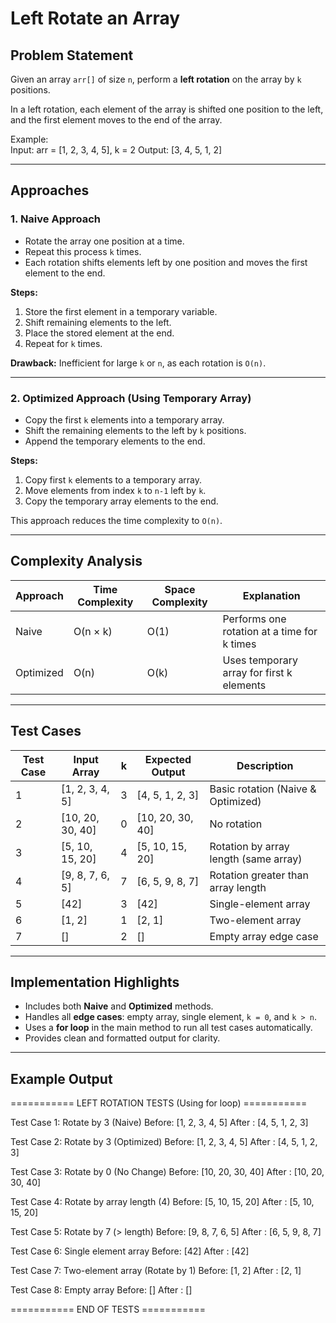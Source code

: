 # Left Rotate an Array

## Problem Statement
Given an array `arr[]` of size `n`, perform a **left rotation** on the array by `k` positions.

In a left rotation, each element of the array is shifted one position to the left, and the first element moves to the end of the array.

Example:  
Input: arr = [1, 2, 3, 4, 5], k = 2
Output: [3, 4, 5, 1, 2]


---

## Approaches

### 1. Naive Approach
- Rotate the array one position at a time.
- Repeat this process `k` times.
- Each rotation shifts elements left by one position and moves the first element to the end.

**Steps:**
1. Store the first element in a temporary variable.  
2. Shift remaining elements to the left.  
3. Place the stored element at the end.  
4. Repeat for `k` times.

**Drawback:** Inefficient for large `k` or `n`, as each rotation is `O(n)`.

---

### 2. Optimized Approach (Using Temporary Array)
- Copy the first `k` elements into a temporary array.
- Shift the remaining elements to the left by `k` positions.
- Append the temporary elements to the end.

**Steps:**
1. Copy first `k` elements to a temporary array.  
2. Move elements from index `k` to `n-1` left by `k`.  
3. Copy the temporary array elements to the end.

This approach reduces the time complexity to `O(n)`.

---

## Complexity Analysis

| Approach | Time Complexity | Space Complexity | Explanation |
|-----------|----------------|------------------|--------------|
| Naive | O(n × k) | O(1) | Performs one rotation at a time for k times |
| Optimized | O(n) | O(k) | Uses temporary array for first k elements |

---

## Test Cases

| Test Case | Input Array | k | Expected Output | Description |
|------------|--------------|---|-----------------|--------------|
| 1 | [1, 2, 3, 4, 5] | 3 | [4, 5, 1, 2, 3] | Basic rotation (Naive & Optimized) |
| 2 | [10, 20, 30, 40] | 0 | [10, 20, 30, 40] | No rotation |
| 3 | [5, 10, 15, 20] | 4 | [5, 10, 15, 20] | Rotation by array length (same array) |
| 4 | [9, 8, 7, 6, 5] | 7 | [6, 5, 9, 8, 7] | Rotation greater than array length |
| 5 | [42] | 3 | [42] | Single-element array |
| 6 | [1, 2] | 1 | [2, 1] | Two-element array |
| 7 | [] | 2 | [] | Empty array edge case |

---

## Implementation Highlights
- Includes both **Naive** and **Optimized** methods.
- Handles all **edge cases**: empty array, single element, `k = 0`, and `k > n`.
- Uses a **for loop** in the main method to run all test cases automatically.
- Provides clean and formatted output for clarity.

---

## Example Output

=========== LEFT ROTATION TESTS (Using for loop) ===========

Test Case 1: Rotate by 3 (Naive)
Before: [1, 2, 3, 4, 5]
After : [4, 5, 1, 2, 3]

Test Case 2: Rotate by 3 (Optimized)
Before: [1, 2, 3, 4, 5]
After : [4, 5, 1, 2, 3]

Test Case 3: Rotate by 0 (No Change)
Before: [10, 20, 30, 40]
After : [10, 20, 30, 40]

Test Case 4: Rotate by array length (4)
Before: [5, 10, 15, 20]
After : [5, 10, 15, 20]

Test Case 5: Rotate by 7 (> length)
Before: [9, 8, 7, 6, 5]
After : [6, 5, 9, 8, 7]

Test Case 6: Single element array
Before: [42]
After : [42]

Test Case 7: Two-element array (Rotate by 1)
Before: [1, 2]
After : [2, 1]

Test Case 8: Empty array
Before: []
After : []

=========== END OF TESTS ===========
